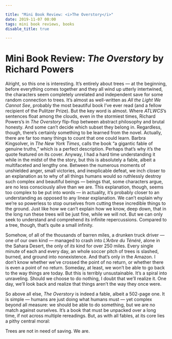 ```yaml
---

title: "Mini Book Review: <i>The Overstory</i>"
date: 2019-11-07 00:00
tags: mini book reviews, books
disable_title: true

---
```


# Mini Book Review: *The Overstory* by Richard Powers

Alright, so this one is interesting. It’s entirely about trees — at the beginning, before everything comes together and they all wind up utterly intertwined, the characters seem completely unrelated and independent save for some random connection to trees. It’s almost as well-written as *All the Light We Cannot See*, probably the most beautiful book I’ve ever read (and a fellow recipient of the Pulitzer Prize). But the key word is almost. Where *ATLWCS*’s sentences float among the clouds, even in the stormiest times, Richard Powers’s in *The Overstory* flip-flop between abstract philosophy and brutal honesty. And some can’t decide which subset they belong in. Regardless, though, there’s certainly something to be learned from the novel. Actually, there are far too many things to count that one could learn. Barbra Kingsolver, in *The New York Times*, calls the book “a gigantic fable of genuine truths,” which is a perfect description. Perhaps that’s why it’s the quote featured on its cover. Anyway, I had a hard time understanding it while in the midst of the the story, but this is absolutely a fable, albeit a multifaceted and lengthy one. Between the numerous moments of unshielded anger, small victories, and inexplicable defeat, we inch closer to an explanation as to why of all things humans would so ruthlessly destroy such complex and beautiful beings — beings that, some characters argue, are no less consciously alive than we are. This explanation, though, seems too complex to be put into words — in actuality, it’s probably closer to an understanding as opposed to any linear explanation. We can’t explain why we’re so powerless to stop ourselves from cutting these incredible things to the ground. Just like how we can’t explain how we know, deep down, that in the long run these trees will be just fine, while we will not. But we can only seek to understand and comprehend its infinite repercussions. Compared to a tree, though, that’s quite a small infinity.

Somehow, of all of the thousands of barren miles, a drunken truck driver — one of our own kind — managed to crash into *L’Arbre du Ténéré*, alone in the Sahara Desert, the only of *its* kind for over 250 miles. Every single minute of each and every day, an whole soccer pitch of trees is slashed, burned, and ground into nonexistence. And that’s only in the Amazon. I don’t know whether we’ve crossed the point of no return, or whether there is even a point of no return. Someday, at least, we won’t be able to go back to the way things are today. But this is terribly unsustainable. It’s a spiral into unraveling. Should we choose to do nothing, I doubt that we’ll realize it. One day, we’ll look back and realize that things aren’t the way they once were.

So above all else, *The Overstory* is indeed a fable, albeit a 502-page one. It is simple — humans are just doing what humans must — yet complex beyond all measure: we should be able to do something, but we are no match against ourselves. It’s a book that must be unpacked over a long time, if not across multiple rereadings. But, as with all fables, at its core lies a pithy central moral:

Trees are not in need of saving. We are.
